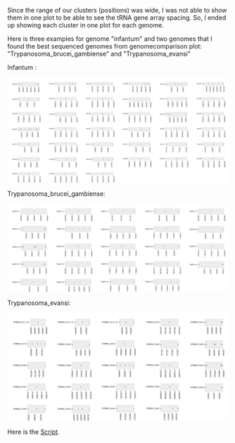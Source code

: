 Since the range of our clusters (positions) was wide, I was not able to show them in one plot to be able to see the tRNA gene array spacing. So, I ended up showing each cluster in one plot for each genome. 

Here is three examples for genome "infantum" and two genomes that I found the best sequenced genomes from genomecomparison plot: "Trypanosoma_brucei_gambiense" and "Trypanosoma_evansi"


Infantum :

![alt text](https://github.com/fhadinezhadUC/leshmania/blob/master/figures/clusters_infantum.svg)

Trypanosoma_brucei_gambiense:

![alt text](https://github.com/fhadinezhadUC/leshmania/blob/master/figures/Trypanosoma_brucei_gambiense_clusters.svg)

Trypanosoma_evansi:

![alt text](https://github.com/fhadinezhadUC/leshmania/blob/master/figures/Trypanosoma_evansi_clusters.svg)

Here is the [Script](https://github.com/fhadinezhadUC/leshmania/blob/master/geneorder.R).
